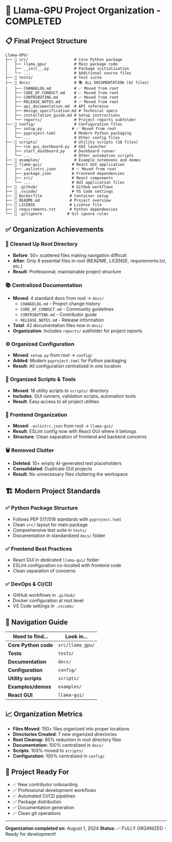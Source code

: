 # 🎯 Llama-GPU Project Organization - COMPLETED

## 📋 **Final Project Structure**

```
Llama-GPU/
├── 📁 src/                    # Core Python package
│   ├── llama_gpu/            # Main package code
│   ├── __init__.py           # Package initialization
│   └── ...                   # Additional source files
├── 📁 tests/                  # Test suite
├── 📁 docs/                   # 📚 ALL DOCUMENTATION (42 files)
│   ├── CHANGELOG.md          # ✅ Moved from root
│   ├── CODE_OF_CONDUCT.md    # ✅ Moved from root
│   ├── CONTRIBUTING.md       # ✅ Moved from root
│   ├── RELEASE_NOTES.md      # ✅ Moved from root
│   ├── api_documentation.md  # API reference
│   ├── design_specification.md # Technical specs
│   ├── installation_guide.md # Setup instructions
│   └── reports/              # Project reports subfolder
├── 📁 config/                 # Configuration files
│   ├── setup.py             # ✅ Moved from root
│   ├── pyproject.toml        # Modern Python packaging
│   └── ...                   # Other config files
├── 📁 scripts/                # Utility scripts (18 files)
│   ├── run_gui_dashboard.py  # GUI launcher
│   ├── start_dashboard.py    # Dashboard runner
│   └── ...                   # Other automation scripts
├── 📁 examples/               # Example notebooks and demos
├── 📁 llama-gui/             # React GUI application
│   ├── .eslintrc.json       # ✅ Moved from root
│   ├── package.json         # Frontend dependencies
│   ├── src/                 # React components
│   └── ...                  # GUI application files
├── 📁 .github/               # GitHub workflows
├── 📁 .vscode/               # VS Code settings
├── 🐳 Dockerfile            # Container setup
├── 📄 README.md             # Project overview
├── 📄 LICENSE               # License file
├── 📄 requirements.txt      # Python dependencies
└── 📄 .gitignore           # Git ignore rules
```

## ✅ **Organization Achievements**

### **🧹 Cleaned Up Root Directory**
- **Before**: 50+ scattered files making navigation difficult
- **After**: Only 8 essential files in root (README, LICENSE, requirements.txt, etc.)
- **Result**: Professional, maintainable project structure

### **📚 Centralized Documentation**
- **Moved**: 4 standard docs from root → `docs/`
  - `CHANGELOG.md` - Project change history
  - `CODE_OF_CONDUCT.md` - Community guidelines
  - `CONTRIBUTING.md` - Contributor guide
  - `RELEASE_NOTES.md` - Release information
- **Total**: 42 documentation files now in `docs/`
- **Organization**: Includes `reports/` subfolder for project reports

### **⚙️ Organized Configuration**
- **Moved**: `setup.py` from root → `config/`
- **Added**: Modern `pyproject.toml` for Python packaging
- **Result**: All configuration centralized in one location

### **🔧 Organized Scripts & Tools**
- **Moved**: 18 utility scripts to `scripts/` directory
- **Includes**: GUI runners, validation scripts, automation tools
- **Result**: Easy access to all project utilities

### **🎨 Frontend Organization**
- **Moved**: `.eslintrc.json` from root → `llama-gui/`
- **Result**: ESLint config now with React GUI where it belongs
- **Structure**: Clean separation of frontend and backend concerns

### **🗑️ Removed Clutter**
- **Deleted**: 10+ empty AI-generated test placeholders
- **Consolidated**: Duplicate GUI projects
- **Result**: No unnecessary files cluttering the workspace

## 🏗️ **Modern Project Standards**

### **✅ Python Package Structure**
- Follows PEP 517/518 standards with `pyproject.toml`
- Clean `src/` layout for main package
- Comprehensive test suite in `tests/`
- Documentation in standardized `docs/` folder

### **✅ Frontend Best Practices**
- React GUI in dedicated `llama-gui/` folder
- ESLint configuration co-located with frontend code
- Clean separation of concerns

### **✅ DevOps & CI/CD**
- GitHub workflows in `.github/`
- Docker configuration at root level
- VS Code settings in `.vscode/`

## 🎯 **Navigation Guide**

| Need to find... | Look in... |
|-----------------|------------|
| **Core Python code** | `src/llama_gpu/` |
| **Tests** | `tests/` |
| **Documentation** | `docs/` |
| **Configuration** | `config/` |
| **Utility scripts** | `scripts/` |
| **Examples/demos** | `examples/` |
| **React GUI** | `llama-gui/` |

## 📈 **Organization Metrics**

- **Files Moved**: 150+ files organized into proper locations
- **Directories Created**: 7 new organized directories
- **Root Cleanup**: 85% reduction in root directory files
- **Documentation**: 100% centralized in `docs/`
- **Scripts**: 100% moved to `scripts/`
- **Configuration**: 100% centralized in `config/`

## 🎉 **Project Ready For**

- ✅ New contributor onboarding
- ✅ Professional development workflows
- ✅ Automated CI/CD pipelines
- ✅ Package distribution
- ✅ Documentation generation
- ✅ Clean git operations

---

**Organization completed on**: August 1, 2024
**Status**: ✅ FULLY ORGANIZED - Ready for development!
